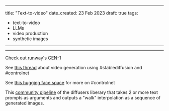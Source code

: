 
---
title: "Text-to-video"
date_created: 23 Feb 2023
draft: true
tags:
- text-to-video
- LLMs
- video production
- synthetic images

---
---

[Check out runway's GEN-1](https://twitter.com/karenxcheng/status/1627721862565482496?s=20)

See [this thread](https://twitter.com/CoffeeVectors/status/1628475607846727687?s=20) about video generation using #stablediffusion  and #controlnet

See [this hugging face space](https://huggingface.co/spaces/fffiloni/ControlNet-Video) for more on #controlnet 

This [community pipeline](https://github.com/nateraw/stable-diffusion-videos) of the diffusers liberary that takes 2 or more text prompts as arguments and outputs a "walk" interpolation as a sequence of generated images. 

